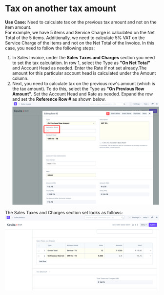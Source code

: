 
# Tax on another tax amount


**Use Case:** Need to calculate tax on the previous tax amount and not on the item amount.   
For example, we have 5 items and Service Charge is calculated on the Net Total of the 5 items. Additionally, we need to calculate 5% VAT on the Service Charge of the Items and not on the Net Total of the Invoice. In this case, you need to follow the following steps:  
1) In Sales Invoice, under the **Sales Taxes and Charges** section you need to set the tax calculation. In row 1, select the Type as **"On Net Total"** and Account Head as needed. Enter the Rate if not set already.The amount for this particular account head is calculated under the Amount column.  
2) Next, you need to calculate tax on the previous row's amount (which is the tax amount). To do this, select the Type as **"On Previous Row Amount".** Set the Account Head and Rate as needed. Expand the row and set the **Reference Row #** as shown below.  
![](/files/pOxAhCQ.png)  
  
The Sales Taxes and Charges section set looks as follows:  
![](/files/BkuU2h9.png)
